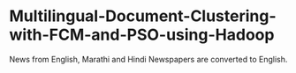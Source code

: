 # Multilingual-Document-Clustering-with-FCM-and-PSO-using-Hadoop
News from English, Marathi and Hindi Newspapers are converted to English.

